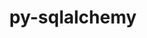---
title: "py-sqlalchemy"
layout: cache
categories: [package, develop-2024-11-03]
meta: {"versions": ["1.4.49"], "compilers": ["gcc@=11.4.0", "gcc@=7.5.0", "gcc@=9.4.0", "oneapi@=2024.2.1"], "oss": ["ubuntu18.04", "ubuntu20.04", "ubuntu22.04"], "platforms": ["linux"], "targets": ["neoverse_v1", "neoverse_v2", "ppc64le", "x86_64_v3"], "stacks": ["e4s", "e4s-neoverse-v2", "e4s-neoverse_v1", "e4s-oneapi", "e4s-power", "radiuss", "root"], "num_specs": 6, "num_specs_by_stack": {"radiuss": 1, "root": 6, "e4s-power": 1, "e4s-neoverse_v1": 1, "e4s-neoverse-v2": 1, "e4s": 1, "e4s-oneapi": 1}}
spec_details: [{"hash": "26stia5uqlg6a76k343pesxjhwhouhwp", "compiler": "gcc@=7.5.0", "versions": ["1.4.49"], "os": "ubuntu18.04", "platform": "linux", "target": "x86_64_v3", "variants": ["backend=none", "build_system=python_pip"], "stacks": ["radiuss", "root"], "size": "-", "tarball": "https://binaries.spack.io/develop-2024-11-03/build_cache/linux-ubuntu18.04-x86_64_v3/gcc-7.5.0/py-sqlalchemy-1.4.49/linux-ubuntu18.04-x86_64_v3-gcc-7.5.0-py-sqlalchemy-1.4.49-26stia5uqlg6a76k343pesxjhwhouhwp.spack"}, {"hash": "uvhaw5d55stqjrxprwspxz2u5a7wkb67", "compiler": "gcc@=9.4.0", "versions": ["1.4.49"], "os": "ubuntu20.04", "platform": "linux", "target": "ppc64le", "variants": ["backend=none", "build_system=python_pip"], "stacks": ["root", "e4s-power"], "size": "-", "tarball": "https://binaries.spack.io/develop-2024-11-03/build_cache/linux-ubuntu20.04-ppc64le/gcc-9.4.0/py-sqlalchemy-1.4.49/linux-ubuntu20.04-ppc64le-gcc-9.4.0-py-sqlalchemy-1.4.49-uvhaw5d55stqjrxprwspxz2u5a7wkb67.spack"}, {"hash": "oey5qeg243znmt24hsaiyauojiqwefvf", "compiler": "gcc@=11.4.0", "versions": ["1.4.49"], "os": "ubuntu22.04", "platform": "linux", "target": "neoverse_v1", "variants": ["backend=none", "build_system=python_pip"], "stacks": ["e4s-neoverse_v1", "root"], "size": "-", "tarball": "https://binaries.spack.io/develop-2024-11-03/build_cache/linux-ubuntu22.04-neoverse_v1/gcc-11.4.0/py-sqlalchemy-1.4.49/linux-ubuntu22.04-neoverse_v1-gcc-11.4.0-py-sqlalchemy-1.4.49-oey5qeg243znmt24hsaiyauojiqwefvf.spack"}, {"hash": "jmylqz6riwxmmwwsyiyou4uzksy64pu7", "compiler": "gcc@=11.4.0", "versions": ["1.4.49"], "os": "ubuntu22.04", "platform": "linux", "target": "neoverse_v2", "variants": ["backend=none", "build_system=python_pip"], "stacks": ["e4s-neoverse-v2", "root"], "size": "-", "tarball": "https://binaries.spack.io/develop-2024-11-03/build_cache/linux-ubuntu22.04-neoverse_v2/gcc-11.4.0/py-sqlalchemy-1.4.49/linux-ubuntu22.04-neoverse_v2-gcc-11.4.0-py-sqlalchemy-1.4.49-jmylqz6riwxmmwwsyiyou4uzksy64pu7.spack"}, {"hash": "j7k43kdqzhaif72igj2kg4xfx5ocwsbo", "compiler": "gcc@=11.4.0", "versions": ["1.4.49"], "os": "ubuntu22.04", "platform": "linux", "target": "x86_64_v3", "variants": ["backend=none", "build_system=python_pip"], "stacks": ["root", "e4s"], "size": "-", "tarball": "https://binaries.spack.io/develop-2024-11-03/build_cache/linux-ubuntu22.04-x86_64_v3/gcc-11.4.0/py-sqlalchemy-1.4.49/linux-ubuntu22.04-x86_64_v3-gcc-11.4.0-py-sqlalchemy-1.4.49-j7k43kdqzhaif72igj2kg4xfx5ocwsbo.spack"}, {"hash": "rzogdmf5bckm7gx3pfdbupu6kfpbd44h", "compiler": "oneapi@=2024.2.1", "versions": ["1.4.49"], "os": "ubuntu22.04", "platform": "linux", "target": "x86_64_v3", "variants": ["backend=none", "build_system=python_pip"], "stacks": ["e4s-oneapi", "root"], "size": "-", "tarball": "https://binaries.spack.io/develop-2024-11-03/build_cache/linux-ubuntu22.04-x86_64_v3/oneapi-2024.2.1/py-sqlalchemy-1.4.49/linux-ubuntu22.04-x86_64_v3-oneapi-2024.2.1-py-sqlalchemy-1.4.49-rzogdmf5bckm7gx3pfdbupu6kfpbd44h.spack"}]
---